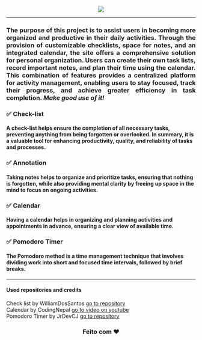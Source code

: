 <div align="center">
<img src="https://github.com/Carolina-cvm/Be_Organized/assets/55239200/15212086-2e42-475b-bf61-2ec5161daa3c">
</div>
<hr>
<div align="justify">
<h3>The purpose of this project is to assist users in becoming more organized and productive in their daily activities. Through the provision of customizable checklists, space for notes, and an integrated calendar, the site offers a comprehensive solution for personal organization. Users can create their own task lists, record important notes, and plan their time using the calendar. This combination of features provides a centralized platform for activity management, enabling users to stay focused, track their progress, and achieve greater efficiency in task completion. <i> Make good use of it!</i></h3>
</div>

<h3>✅ Check-list</h3>
<h4>A check-list helps ensure the completion of all necessary tasks, preventing anything from being forgotten or overlooked. In summary, it is a valuable tool for enhancing productivity, quality, and reliability of tasks and processes.</h4>

<h3>✅ Annotation</h3>
<h4>Taking notes helps to organize and prioritize tasks, ensuring that nothing is forgotten, while also providing mental clarity by freeing up space in the mind to focus on ongoing activities.</h4>
<h3>✅ Calendar</h3>
<h4>Having a calendar helps in organizing and planning activities and appointments in advance, ensuring a clear view of available time.</h4>
<h3>✅ Pomodoro Timer</h3>
<h4>The Pomodoro method is a time management technique that involves dividing work into short and focused time intervals, followed by brief breaks. </h4>
<hr>
<h4>Used repositories and credits</h4>

Check list by WilliamDosSantos [go to repository](https://github.com/WilliamDosSantos/To-Do-List) <br>
Calendar by CodingNepal [go to video on youtube](https://www.youtube.com/watch?v=Z1BGAivZRlE&t=217s) <br>
Pomodoro Timer by JrDevCJ [go to repository](https://github.com/JrDevCJ/javascript-tutorial/tree/main/pomodoro-app)


<h3 align="center">Feito com ❤️ </h3>
